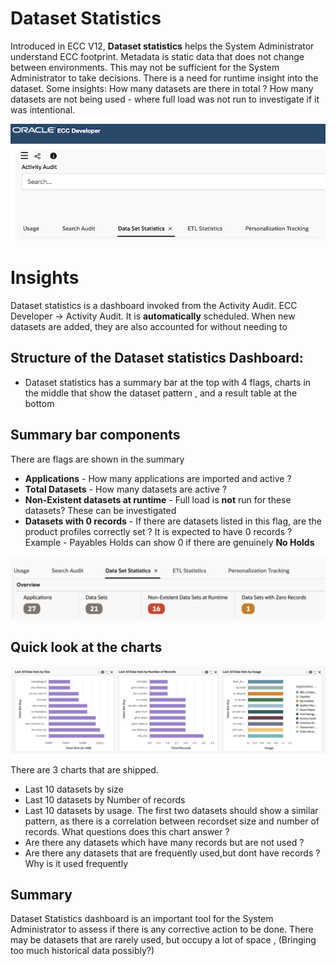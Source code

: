 # Dataset Statistics

Introduced in ECC V12, **Dataset statistics** helps the System Administrator understand ECC footprint. Metadata is static data that does not change between environments. This may not be sufficient for the System Administrator to take decisions. There is a need for runtime insight into the dataset. Some insights: How many datasets are there in total ? How many datasets are not being used - where full load was not run to investigate if it was intentional.

![alt text](images/Datasset-Statistics1.png "Dataset Statistics")

# Insights


Dataset statistics is a dashboard invoked from the Activity Audit. ECC Developer -> Activity Audit. It is **automatically** scheduled. When new datasets are added, they are also accounted for without needing to 

## Structure of the Dataset statistics Dashboard:
* Dataset statistics has a summary bar at the top with 4 flags, charts in the middle that show the dataset pattern , and a result table at the bottom

## Summary bar components
There are flags are shown in the summary 
* **Applications** - How many applications are imported and active ? 
* **Total Datasets** - How many datasets are active ?
* **Non-Existent datasets at runtime** - Full load is **not** run for these datasets? These can be investigated
* **Datasets with 0 records** - If there are datasets listed  in this flag, are the product profiles correctly set ? It is expected to have 0 records ? Example - Payables Holds can show 0 if there are genuinely **No Holds**

![alt text](images/Datasset-Statistics4.png "Dataset Statistics")



## Quick look at the charts

![alt text](images/Datasset-Statistics2.png "Dataset Statistics")

There are 3 charts that are shipped.
* Last 10 datasets by size 
* Last 10 datasets by Number of records 
* Last 10 datasets by usage.
The first two datasets should show a similar pattern, as there is a correlation between recordset size and number of records. 
What questions does this chart answer ? 
* Are there any datasets which have many records  but are not used ? 
* Are there any datasets that are frequently used,but dont have records ? Why is it used frequently 
## Summary
Dataset Statistics dashboard is an important tool for the System Administrator to assess if there is any corrective action to be done. There may be datasets that are rarely used, but occupy a lot of space , (Bringing too much historical data possibly?)
